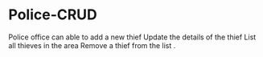 # Police-CRUD
Police office can able to add a new thief Update the details of the thief List all thieves in the area  Remove a thief from the list .
